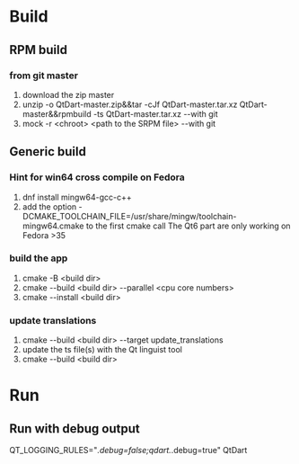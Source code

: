 # Build
## RPM build
### from git master
1. download the zip master
2. unzip -o QtDart-master.zip&&tar -cJf QtDart-master.tar.xz QtDart-master&&rpmbuild -ts QtDart-master.tar.xz --with git
3. mock -r \<chroot\> \<path to the SRPM file\> --with git
## Generic build
### Hint for win64 cross compile on Fedora
1. dnf install mingw64-gcc-c++
2. add the option -DCMAKE_TOOLCHAIN_FILE=/usr/share/mingw/toolchain-mingw64.cmake to the first cmake call
The Qt6 part are only working on Fedora >35
### build the app
1. cmake -B \<build dir\>
2. cmake --build \<build dir\> --parallel \<cpu core numbers\>
3. cmake --install \<build dir\>
### update translations
1. cmake --build \<build dir\> --target update_translations
2. update the ts file(s) with the Qt linguist tool
3. cmake --build \<build dir\>
# Run
## Run with debug output
QT_LOGGING_RULES="*.debug=false;qdart.*.debug=true" QtDart

